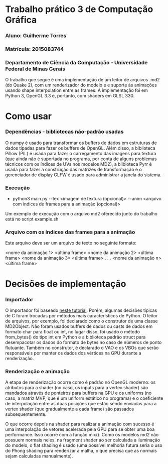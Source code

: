 # Trabalho prático 3 de Computação Gráfica
### Aluno: Guilherme Torres
### Matrícula: 2015083744
### Departamento de Ciência da Computação - Universidade Federal de Minas Gerais

O trabalho que segue é uma implementação de um leitor de arquivos .md2 (do Quake 2), com um renderizador do modelo e e suporte às animações usando shape interpolation entre as frames. A implementação foi em Python 3, OpenGL 3.3 e, portanto, com shaders em GLSL 330.

# Como usar

### Dependências - bibliotecas não-padrão usadas

O numpy é usado para transformar os buffers de dados em estruturas de dados tipadas para fazer os buffers de OpenGL. Além disso, a biblioteca Pillow (PIL) é usada para fazer o carregamento das imagens para textura (que ainda não é suportada no programa, por conta de alguns problemas técnicos com os índices de UVs nos modelos MD2), a bilbioteca Pyrr é usada para fazer a construção das matrizes de transformação e o gerenciador de display GLFW é usado para administrar a janela do sistema.

### Execução

- python3 main.py <arquivo md2> --tex <imagem de textura (opcional)> --anim <arquivo com índices de frames para a animação (opcional)>

Um exemplo de execução com o arquivo md2 oferecido junto do trabalho está no script example.sh

### Arquivo com os índices das frames para a animação

Este arquivo deve ser um arquivo de texto no seguinte formato:

<nome da animação 1> <primeira frame> <última frame> <fps>
<nome da animação 2> <primeira frame> <última frame> <fps>
<nome da animação 3> <primeira frame> <última frame> <fps>
.
.
.
<nome da animação n> <primeira frame> <última frame> <fps>

# Decisões de implementação

### Importador

O importador foi baseado [neste tutorial](http://tfc.duke.free.fr/old/models/md2.htm). Porém, algumas decisões típicas de C foram trocadas por métodos mais característicos de Python. O leitor de arquivos, por exemplo, foi declarado como o construtor de uma classe MD2Object. Não foram usados buffers de dados ou casts de dados em formato char para float ou int, no lugar disso, foi usado o método from_bytes() do tipo int em Python e a biblioteca padrão struct para desempacotar os dados do formato de bytes no caso de números de ponto flutuante. Também no construtor, é declarado o VAO e os VBOs que serão responsáveis por manter os dados dos vértices na GPU durante a renderização.

### Renderização e animação

A etapa de renderização ocorre como é padrão no OpenGL moderno: os atributos para a shader (no caso, os inputs para a vertex shader) são mandados através de ponteiros para buffers na GPU e os uniforms (no caso, a matriz MVP, que é um uniform estático no programa) e o coeficiente de interpolação entre as duas posições que estão sendo enviadas para a vertex shader (que gradualmente a cada frame) são passados subsequentemente.

O que ocorre depois na shader para realizar a animação com sucesso é uma interpolação de vetores acelerada pela GPU para se obter uma boa performance. Isso ocorre com a função mix(). Como os modelos md2 não possuem normais neles, na fragment shader ao ser calculada a iluminação do modelo, o flat shading é usado (uma possível melhoria futura seria o uso do Phong shading para renderizar a malha, o que precisa que as normais sejam calculadas manualmente).